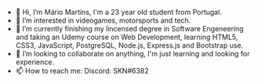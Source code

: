 - 👋 Hi, I’m Mário Martins, I'm a 23 year old student from Portugal.
- 👀 I’m interested in videogames, motorsports and tech.
- 🌱 I’m currently finishing my lincensed degree in Software Engeneering and taking an Udemy course on Web Development, 
learning HTML5, CSS3, JavaScript, PostgreSQL, Node.js, Express.js and Bootstrap use.
- 💞️ I’m looking to collaborate on anything, I'm just learning and looking for experience.
- 📫 How to reach me: Discord: SKN#6382

<!---
mariomsmartins27/mariomsmartins27 is a ✨ special ✨ repository because its `README.md` (this file) appears on your GitHub profile.
You can click the Preview link to take a look at your changes.
--->
